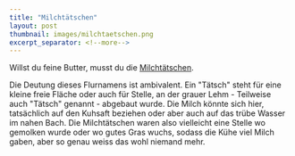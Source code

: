 ```yaml
---
title: "Milchtätschen"
layout: post
thumbnail: images/milchtaetschen.png
excerpt_separator: <!--more-->
---
```


Willst du feine Butter, musst du die [Milchtätschen](https://s.geo.admin.ch/f2xai5q1l7qr).

Die Deutung dieses Flurnamens ist ambivalent. Ein "Tätsch" steht für eine kleine freie Fläche oder auch für Stelle, an der grauer Lehm - Teilweise auch "Tätsch" genannt - abgebaut wurde. Die Milch könnte sich hier, tatsächlich auf den Kuhsaft beziehen oder aber auch auf das trübe Wasser im nahen Bach. Die Milchtätschen waren also vielleicht eine Stelle wo gemolken wurde oder wo gutes Gras wuchs, sodass die Kühe viel Milch gaben, aber so genau weiss das wohl niemand mehr. 

<!--more-->
